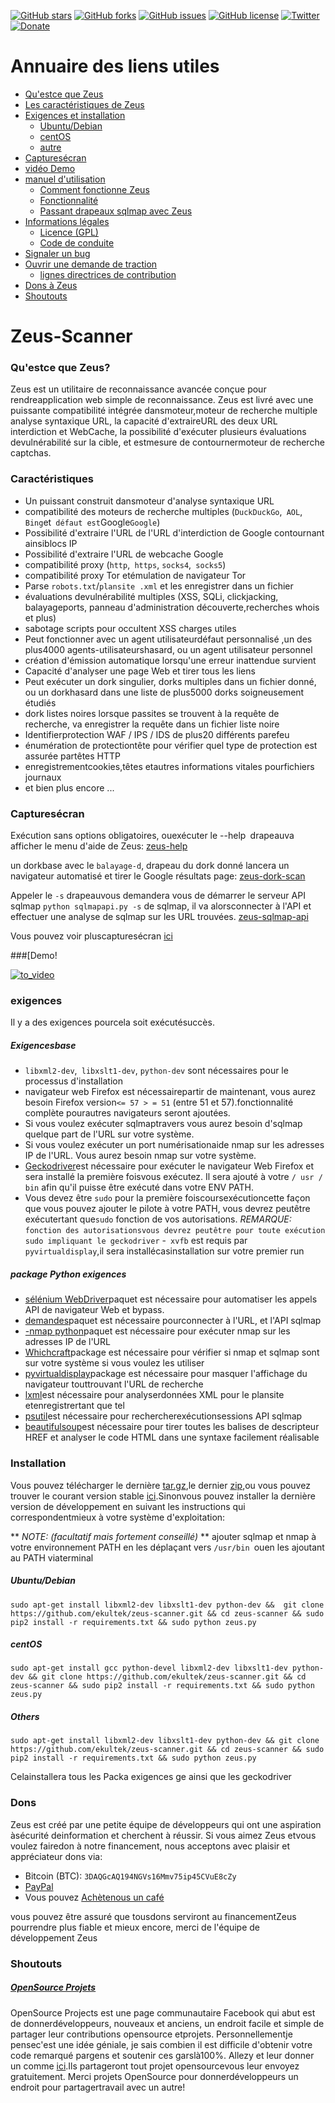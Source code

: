 [![GitHub stars](https://img.shields.io/github/stars/ekultek/zeus-scanner.svg?style=flat-square)](https://github.com/ekultek/zeus-scanner/stargazers)
[![GitHub forks](https://img.shields.io/github/forks/ekultek/zeus-scanner.svg?style=flat-square)](https://github.com/ekultek/zeus-scanner/network) 
[![GitHub issues](https://img.shields.io/github/issues/ekultek/zeus-scanner.svg?style=flat-square)](https://github.com/ekultek/zeus-scanner/issues) 
[![GitHub license](https://img.shields.io/badge/license-GPL-blue.svg?style=flat-square)](https://raw.githubusercontent.com/Ekultek/Zeus-Scanner/master/.github/LICENSE.md)
[![Twitter](https://img.shields.io/twitter/url/https/github.com/ekultek/zeus-scanner.svg?style=social)](https://twitter.com/Zeus_Scanner)
[![Donate](https://img.shields.io/badge/Donate-PayPal-green.svg)](https://github.com/Ekultek/Zeus-Scanner#donations)

# Annuaire des liens utiles

- [Qu'estce que Zeus](https://github.com/Ekultek/Zeus-Scanner#zeus-scanner)
- [Les caractéristiques de Zeus](https://github.com/Ekultek/Zeus-Scanner#features)
- [Exigences et installation](https://github.com/Ekultek/Zeus-Scanner#requirements)
  - [Ubuntu/Debian](https://github.com/Ekultek/Zeus-Scanner#ubuntudebian)
  - [centOS](https://github.com/Ekultek/Zeus-Scanner#centos)
  - [autre](https://github.com/Ekultek/Zeus-Scanner#others)
- [Capturesécran](https://github.com/Ekultek/Zeus-Scanner#screenshots)
- [vidéo Demo](https://vimeo.com/239885768)
- [manuel d'utilisation](https://github.com/Ekultek/Zeus-Scanner/wiki)
  - [Comment fonctionne Zeus](https://github.com/Ekultek/Zeus-Scanner/wiki/How-Zeus-works)
  - [Fonctionnalité](https://github.com/Ekultek/Zeus-Scanner/wiki/Functionality)
  - [Passant drapeaux sqlmap avec Zeus](https://github.com/Ekultek/Zeus-Scanner/wiki/Passing-flags-to-sqlmap)
- [Informations légales](https://github.com/Ekultek/Zeus-Scanner/tree/master/.github)
  - [Licence (GPL)](https://github.com/Ekultek/Zeus-Scanner/blob/master/.github/LICENSE.md)
  - [Code de conduite](https://github.com/Ekultek/Zeus-Scanner/blob/master/.github/CODE_OF_CONDUCT.md)
- [Signaler un bug](https://github.com/Ekultek/Zeus-Scanner/issues/new)
- [Ouvrir une demande de traction](https://github.com/Ekultek/Zeus-Scanner/compare)
  - [lignes directrices de contribution](https://github.com/Ekultek/Zeus-Scanner/blob/master/.github/CONTRIBUTING.md)
- [Dons à Zeus](https://github.com/Ekultek/Zeus-Scanner#donations)
- [Shoutouts](https://github.com/Ekultek/Zeus-Scanner#shoutouts)

# Zeus-Scanner

### Qu'estce que Zeus?

Zeus est un utilitaire de reconnaissance avancée conçue pour rendreapplication web simple de reconnaissance. Zeus est livré avec une puissante compatibilité intégrée dansmoteur,moteur de recherche multiple analyse syntaxique URL, la capacité d'extraireURL des deux URL interdiction et WebCache, la possibilité d'exécuter plusieurs évaluations devulnérabilité sur la cible, et estmesure de contournermoteur de recherche captchas.

### Caractéristiques

- Un puissant construit dansmoteur d'analyse syntaxique URL
- compatibilité des moteurs de recherche multiples (`DuckDuckGo`,` AOL`, `Bing`et`  défaut est `Google`Google`)
- Possibilité d'extraire l'URL de l'URL d'interdiction de Google contournant ainsiblocs IP
- Possibilité d'extraire l'URL de webcache Google
- compatibilité proxy (`http`,` https`, `socks4`,` socks5`)
- compatibilité proxy Tor etémulation de navigateur Tor
- Parse `robots.txt`/`plansite .xml` et les enregistrer dans un fichier
- évaluations devulnérabilité multiples (XSS, SQLi, clickjacking, balayageports, panneau d'administration découverte,recherches whois et plus)
- sabotage scripts pour occultent XSS charges utiles
- Peut fonctionner avec un agent utilisateurdéfaut personnalisé ,un des plus4000 agents-utilisateurshasard, ou un agent utilisateur personnel
- création d'émission automatique lorsqu'une erreur inattendue survient
- Capacité d'analyser une page Web et tirer tous les liens
- Peut exécuter un dork singulier, dorks multiples dans un fichier donné, ou un dorkhasard dans une liste de plus5000 dorks soigneusement étudiés
- dork listes noires lorsque passites se trouvent à la requête de recherche, va enregistrer la requête dans un fichier liste noire
- Identifierprotection WAF / IPS / IDS de plus20 différents parefeu
- énumération de protectiontête pour vérifier quel type de protection est assurée partêtes HTTP
- enregistrementcookies,têtes etautres informations vitales pourfichiers journaux
- et bien plus encore ...

### Capturesécran

Exécution sans options obligatoires, ouexécuter le --help` `drapeauva afficher le menu d'aide de Zeus:
[zeus-help](https://user-images.githubusercontent.com/14183473/30176257-63391c62-93c7-11e7-94d7-68fde7818381.png)

un dorkbase avec le `balayage-d`, drapeau  du dork donné lancera un navigateur automatisé et tirer le Google résultats page:
[zeus-dork-scan](https://user-images.githubusercontent.com/14183473/30176252-618b191a-93c7-11e7-84d2-572c12994c4d.png)

Appeler le `-s` drapeauvous demandera vous de démarrer le serveur API sqlmap `python sqlmapapi.py -s` de sqlmap, il va alorsconnecter à l'API et effectuer une analyse de sqlmap sur les URL trouvées.
[zeus-sqlmap-api](https://user-images.githubusercontent.com/14183473/30176259-6657b304-93c7-11e7-81f8-0ed09a6c0268.png)

Vous pouvez voir pluscapturesécran [ici](https://github.com/Ekultek/Zeus-Scanner/wiki/Screenshots)

###[Demo!

[![to_video](https://user-images.githubusercontent.com/14183473/31474224-feb8c022-aebe-11e7-9684-1ba83f4fd7ff..png)](https://vimeo.com/239885768)

### exigences

Il y a des exigences pourcela soit exécutésuccès.

##### Exigencesbase

- `libxml2-dev`,` libxslt1-dev`, `python-dev` sont nécessaires pour le processus d'installation
- navigateur web Firefox est nécessairepartir de maintenant, vous aurez besoin Firefox version`<= 57 > = 51` (entre 51 et 57).fonctionnalité complète pourautres navigateurs seront ajoutées.
- Si vous voulez exécuter sqlmaptravers vous aurez besoin d'sqlmap quelque part de l'URL sur votre système.
- Si vous voulez exécuter un port numérisationaide nmap sur les adresses IP de l'URL. Vous aurez besoin nmap sur votre système.
- [Geckodriver](https://github.com/mozilla/geckodriver)est nécessaire pour exécuter le navigateur Web Firefox et sera installé la première foisvous exécutez. Il sera ajouté à votre `/ usr / bin` afin qu'il puisse être exécuté dans votre ENV PATH.
- Vous devez être `sudo` pour la première foiscoursexécutioncette façon que vous pouvez ajouter le pilote à votre PATH, vous devrez peutêtre exécutertant que`sudo` fonction de vos autorisations. _REMARQUE:_ `fonction des autorisationsvous devrez peutêtre pour toute exécution sudo impliquant le geckodriver`
-` xvfb` est requis par `pyvirtualdisplay`,il sera installécasinstallation sur votre premier run

##### package Python exigences

- [sélénium WebDriver](http://www.seleniumhq.org/projects/webdriver/)paquet est nécessaire pour automatiser les appels API de navigateur Web et bypass.
- [demandes](http://docs.python-requests.org/en/master/)paquet  est nécessaire pourconnecter à l'URL, et l'API sqlmap
- [-nmap python](http://xael.org/pages/python-nmap-fr.html)paquet  est nécessaire pour exécuter nmap sur les adresses IP de l'URL
- [Whichcraft](https://github.com/spookyowl/witchcraft)package est nécessaire pour vérifier si nmap et sqlmap sont sur votre système si vous voulez les utiliser
- [pyvirtualdisplay](https://pyvirtualdisplay.readthedocs.io/en/latest/)package  est nécessaire pour masquer l'affichage du navigateur touttrouvant l'URL de recherche
- [lxml](https://lxml.readthedocs.io/fr/latest/)est nécessaire pour analyserdonnées XML pour le plansite etenregistrertant que tel
- [psutil](https://github.com/giampaolo/psutil)est nécessaire pour rechercherexécutionsessions API sqlmap
- [beautifulsoup](https://www.crummy.com/software/BeautifulSoup/bs4/doc/)est nécessaire pour tirer toutes les balises de descripteur HREF et analyser le code HTML dans une syntaxe facilement réalisable

### Installation

Vous pouvez télécharger le dernière [tar.gz](https://github.com/ekultek/zeus-scanner/tarball/master),le dernier [zip](https://github.com/ekultek/zeus-scanner/zipball/master),ou vous pouvez trouver le courant version stable [ici](https://github.com/Ekultek/Zeus-Scanner/releases/tag/v1.3).Sinonvous pouvez installer la dernière version de développement en suivant les instructions qui correspondentmieux à votre système d'exploitation:

** _NOTE: (facultatif mais fortement conseillé)_ ** ajouter sqlmap et nmap à votre environnement PATH en les déplaçant vers `/usr/bin `ouen les ajoutant au PATH viaterminal

##### Ubuntu/Debian

```
sudo apt-get install libxml2-dev libxslt1-dev python-dev &&  git clone https://github.com/ekultek/zeus-scanner.git && cd zeus-scanner && sudo pip2 install -r requirements.txt && sudo python zeus.py
``` 
 
##### centOS

```
sudo apt-get install gcc python-devel libxml2-dev libxslt1-dev python-dev && git clone https://github.com/ekultek/zeus-scanner.git && cd zeus-scanner && sudo pip2 install -r requirements.txt && sudo python zeus.py
```

##### Others

```
sudo apt-get install libxml2-dev libxslt1-dev python-dev && git clone https://github.com/ekultek/zeus-scanner.git && cd zeus-scanner && sudo pip2 install -r requirements.txt && sudo python zeus.py
```

Celainstallera tous les Packa exigences ge ainsi que les geckodriver


### Dons

Zeus est créé par une petite équipe de développeurs qui ont une aspiration àsécurité deinformation et cherchent à réussir. Si vous aimez Zeus etvous voulez fairedon à notre financement, nous acceptons avec plaisir et appréciateur dons via:

- Bitcoin (BTC): `3DAQGcAQ194NGVs16Mmv75ip45CVuE8cZy`
- [PayPal](https://www.paypal.me/ZeusScanner)
- Vous pouvez [Achètenous un café](https://ko-fi.com/A28355P5)

vous pouvez être assuré que tousdons serviront au financementZeus pourrendre plus fiable et mieux encore, merci de l'équipe de développement Zeus

### Shoutouts

##### [OpenSource Projets](https://www.facebook.com/opensourceprojects/)

OpenSource Projects est une page communautaire Facebook qui abut est de donnerdéveloppeurs, nouveaux et anciens, un endroit facile et simple de partager leur contributions opensource etprojets. Personnellementje pensec'est une idée géniale, je sais combien il est difficile d'obtenir votre code remarqué pargens et soutenir ces garslà100%. Allezy et leur donner un comme [ici](https://www.facebook.com/opensourceprojects/).Ils partageront tout projet opensourcevous leur envoyez gratuitement. Merci projets OpenSource pour donnerdéveloppeurs un endroit pour partagertravail avec un autre!


